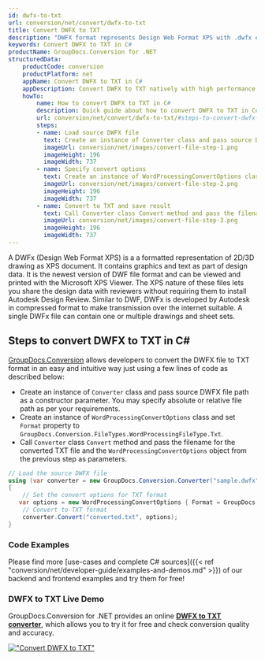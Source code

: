 ```yaml
---
id: dwfx-to-txt
url: conversion/net/convert/dwfx-to-txt
title: Convert DWFX to TXT
description: "DWFX format represents Design Web Format XPS with .dwfx extension. Learn how to convert DWFX to TXT file programmatically in C# language using GroupDocs.Conversion for .NET library."
keywords: Convert DWFX to TXT in C#
productName: GroupDocs.Conversion for .NET
structuredData:
    productCode: conversion
    productPlatform: net
    appName: Convert DWFX to TXT in C#
    appDescription: Convert DWFX to TXT natively with high performance using C# language and server side GroupDocs.Conversion for .NET APIs, without the use of any software like Microsoft or Open Office.
    howTo:
        name: How to convert DWFX to TXT in C# 
        description: Quick guide about how to convert DWFX to TXT in C# with high performance and accuracy.
        url: conversion/net/convert/dwfx-to-txt/#steps-to-convert-dwfx-to-txt-in-c
        steps:
        - name: Load source DWFX file 
          text: Create an instance of Converter class and pass source DWFX file path as a constructor parameter. You may specify absolute or relative file path as per your requirements. 
          imageUrl: conversion/net/images/convert-file-step-1.png
          imageHeight: 196
          imageWidth: 737
        - name: Specify convert options 
          text: Create an instance of WordProcessingConvertOptions class.
          imageUrl: conversion/net/images/convert-file-step-2.png
          imageHeight: 196
          imageWidth: 737
        - name: Convert to TXT and save result 
          text: Call Converter class Convert method and pass the filename for the converted HTML file and the WordProcessingConvertOptions object from the previous step as parameters.
          imageUrl: conversion/net/images/convert-file-step-3.png
          imageHeight: 196
          imageWidth: 737
---
```


A DWFx (Design Web Format XPS) is a a formatted representation of 2D/3D drawing as XPS document. It contains graphics and text as part of design data. It is the newest version of DWF file format and can be viewed and printed with the Microsoft XPS Viewer. The XPS nature of these files lets you share the design data with reviewers without requiring them to install Autodesk Design Review. Similar to DWF, DWFx is developed by Autodesk in compressed format to make transmission over the internet suitable. A single DWFx file can contain one or multiple drawings and sheet sets.

## Steps to convert DWFX to TXT in C#

[GroupDocs.Conversion](https://products.groupdocs.com/conversion/net) allows developers to convert the DWFX file to TXT format in an easy and intuitive way just using a few lines of code as described below:

* Create an instance of `Converter` class and pass source DWFX file path as a constructor parameter. You may specify absolute or relative file path as per your requirements. 
* Create an instance of `WordProcessingConvertOptions` class and set `Format` property to `GroupDocs.Conversion.FileTypes.WordProcessingFileType.Txt`.
* Call `Converter` class `Convert` method and pass the filename for the converted TXT file and the `WordProcessingConvertOptions` object from the previous step as parameters.

```csharp
// Load the source DWFX file
using (var converter = new GroupDocs.Conversion.Converter("sample.dwfx"))
{
    // Set the convert options for TXT format
   var options = new WordProcessingConvertOptions { Format = GroupDocs.Conversion.FileTypes.WordProcessingFileType.Txt };
    // Convert to TXT format
    converter.Convert("converted.txt", options);
}
```

### Code Examples

Please find more [use-cases and complete C# sources]({{< ref "conversion/net/developer-guide/examples-and-demos.md" >}}) of our backend and frontend examples and try them for free!

### DWFX to TXT Live Demo

GroupDocs.Conversion for .NET provides an online [**DWFX to TXT converter**](https://products.groupdocs.app/conversion/dwfx-to-txt), which allows you to try it for free and check conversion quality and accuracy.

[!["Convert DWFX to TXT"](conversion/net/images/convert-to-txt/convert-dwfx-to-txt.png)](https://products.groupdocs.app/conversion/dwfx-to-txt)
